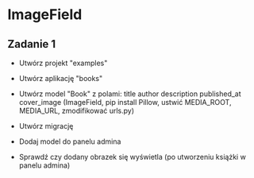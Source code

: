 # ImageField

## Zadanie 1

- Utwórz projekt "examples"
- Utwórz aplikację "books"
- Utwórz model "Book" z polami:
title
author
description
published_at
cover_image  (ImageField, pip install Pillow, ustwić MEDIA_ROOT, MEDIA_URL, zmodifikować urls.py)

- Utwórz migrację
- Dodaj model do panelu admina
- Sprawdź czy dodany obrazek się wyświetla (po utworzeniu książki w panelu admina)

